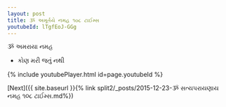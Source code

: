 ```yaml
---
layout: post
title: ૐ અમૂર્તયે નમહ ૧૦૮ ટાઈમ્સ
youtubeId: lTgfEoJ-GGg
---
```

 
 
 ૐ અમરાયા નમહ  
 
 -  કોણ મરી જતું નથી 
 
  
 
  
 
 
 
 
 
 


{% include youtubePlayer.html id=page.youtubeId %}
 
[Next]({{ site.baseurl }}{% link  split2/_posts/2015-12-23-ૐ સત્યપરાયણાય નમહ ૧૦૮ ટાઈમ્સ.md%})
 
